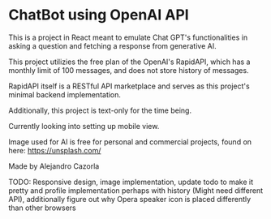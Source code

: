 # ChatBot using OpenAI API

This is a project in React meant to emulate Chat GPT's functionalities in asking a question and fetching a response from generative AI.

This project utilizies the free plan of the OpenAI's RapidAPI, which has a monthly limit of 100 messages, and does not store history of messages.

RapidAPI itself is a RESTful API marketplace and serves as this project's minimal backend implementation.

Additionally, this project is text-only for the time being.

Currently looking into setting up mobile view.

Image used for AI is free for personal and commercial projects, found on here: https://unsplash.com/

Made by Alejandro Cazorla

TODO: Responsive design, image implementation, update todo to make it pretty and profile implementation perhaps with history (Might need different API), additionally figure out why Opera speaker icon is placed differently than other browsers
